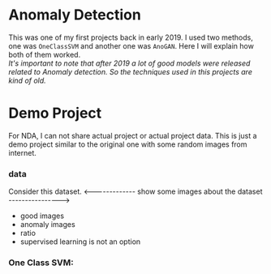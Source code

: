 # Anomaly Detection
This was one of my first projects back in early 2019. I used two methods, one was `OneClassSVM` and another one was `AnoGAN`. Here I will explain how both of them worked. <br>
*It's important to note that after 2019 a lot of good models were released related to Anomaly detection. So the techniques used in this projects are kind of old.*

# Demo Project
For NDA, I can not share actual project or actual project data. This is just a demo project similar to the original one with some random images from internet.

### data
Consider this dataset.
<------------- show some images about the dataset ---------------->
- good images
- anomaly images
- ratio
- supervised learning is not an option


### One Class SVM:
